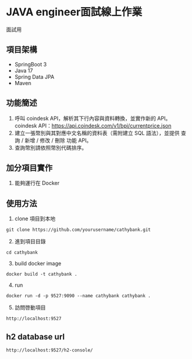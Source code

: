 # JAVA engineer面試線上作業

面試用

## 項目架構
- SpringBoot 3
- Java 17
- Spring Data JPA
- Maven

## 功能簡述
1. 呼叫 coindesk API，解析其下行內容與資料轉換，並實作新的 API。
coindesk API：https://api.coindesk.com/v1/bpi/currentprice.json
2. 建立一張幣別與其對應中文名稱的資料表（需附建立 SQL 語法），並提供
查詢 / 新增 / 修改 / 刪除 功能 API。
3. 查詢幣別請依照幣別代碼排序。

## 加分項目實作
1. 能夠運行在 Docker

## 使用方法

1. clone 項目到本地
```
git clone https://github.com/yourusername/cathybank.git
```
2. 進到項目目錄
```
cd cathybank
```
3. build docker image
```
docker build -t cathybank .
```
4. run 
```
docker run -d -p 9527:9090 --name cathybank cathybank .
```
5. 訪問啓動項目
```
http://localhost:9527
```

## h2 database url
```
http://localhost:9527/h2-console/
```
